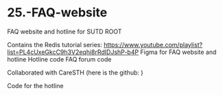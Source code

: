 # 25.-FAQ-website

FAQ website and hotline for SUTD ROOT

Contains the Redis tutorial series: https://www.youtube.com/playlist?list=PL4cUxeGkcC9h3V2eqhi8rRdIDJshP-b4P
Figma for FAQ website and hotline
Hotline code
FAQ forum code

Collaborated with CareSTH (here is the github: )

Code for the hotline
